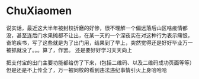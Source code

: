 # ChuXiaomen
说实话，最近这大半年被封校折磨的好惨，很不理解一个偏远落后山区啥疫情都没，甚至连后门水果摊都不让出，在某一天的一个深夜实在对这种行为表示痛恨，奋笔疾书，写了这些就是为了出门用，结果到了早上，突然觉得还是好好毕业万一被抓就没了。。。算了，作罢。
还是要好好学习天天向上

把支付宝的出门主要功能都给仿了下来，(包括二维码、以及二维码成功页面等等）但是还是不上传全了，万一被同校的看到违法违纪事情引火上身哈哈哈 
